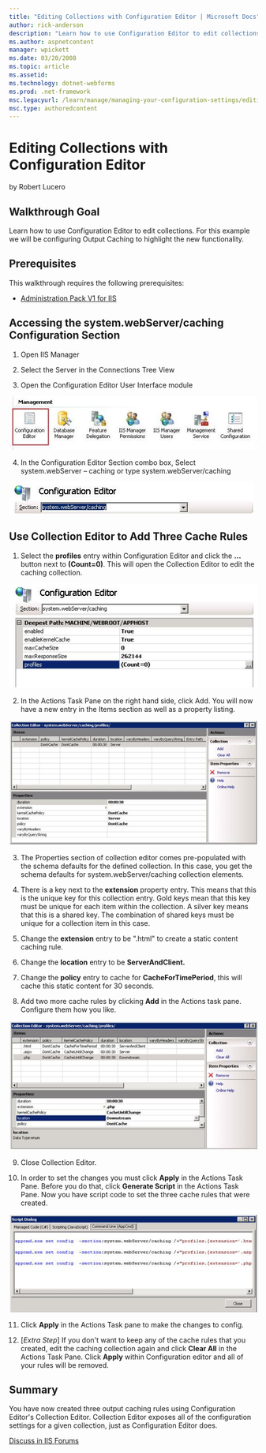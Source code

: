 ```yaml
---
title: "Editing Collections with Configuration Editor | Microsoft Docs"
author: rick-anderson
description: "Learn how to use Configuration Editor to edit collections. For this example we will be configuring Output Caching to highlight the new functionality. Prerequ..."
ms.author: aspnetcontent
manager: wpickett
ms.date: 03/20/2008
ms.topic: article
ms.assetid: 
ms.technology: dotnet-webforms
ms.prod: .net-framework
msc.legacyurl: /learn/manage/managing-your-configuration-settings/editing-collections-with-configuration-editor
msc.type: authoredcontent
---
```

Editing Collections with Configuration Editor
====================
by Robert Lucero

## Walkthrough Goal

Learn how to use Configuration Editor to edit collections. For this example we will be configuring Output Caching to highlight the new functionality.

## Prerequisites

This walkthrough requires the following prerequisites:

- [Administration Pack V1 for IIS](https://learn.iis.net/page.aspx/415/install-the-administration-pack/ "Install Administration Pack")

## Accessing the system.webServer/caching Configuration Section

1. Open IIS Manager

2. Select the Server in the Connections Tree View

3. Open the Configuration Editor User Interface module

[![](editing-collections-with-configuration-editor/_static/image2.jpg)](editing-collections-with-configuration-editor/_static/image1.jpg)


4. In the Configuration Editor Section combo box, Select system.webServer – caching or type system.webServer/caching

[![](editing-collections-with-configuration-editor/_static/image6.jpg)](editing-collections-with-configuration-editor/_static/image5.jpg)

## Use Collection Editor to Add Three Cache Rules

1. Select the **profiles** entry within Configuration Editor and click the **…** button next to **(Count=0)**. This will open the Collection Editor to edit the caching collection.

[![](editing-collections-with-configuration-editor/_static/image8.jpg)](editing-collections-with-configuration-editor/_static/image7.jpg)

2. In the Actions Task Pane on the right hand side, click Add. You will now have a new entry in the Items section as well as a property listing.

[![](editing-collections-with-configuration-editor/_static/image10.jpg)](editing-collections-with-configuration-editor/_static/image9.jpg)

3. The Properties section of collection editor comes pre-populated with the schema defaults for the defined collection. In this case, you get the schema defaults for system.webServer/caching collection elements.

4. There is a key next to the **extension** property entry. This means that this is the unique key for this collection entry. Gold keys mean that this key must be unique for each item within the collection. A silver key means that this is a shared key. The combination of shared keys must be unique for a collection item in this case.

5. Change the **extension** entry to be ".html" to create a static content caching rule.

6. Change the **location** entry to be **ServerAndClient.**

7. Change the **policy** entry to cache for **CacheForTimePeriod**, this will cache this static content for 30 seconds.

8. Add two more cache rules by clicking **Add** in the Actions task pane. Configure them how you like.

[![](editing-collections-with-configuration-editor/_static/image12.jpg)](editing-collections-with-configuration-editor/_static/image11.jpg)

9. Close Collection Editor.

10. In order to set the changes you must click **Apply** in the Actions Task Pane. Before you do that, click **Generate Script** in the Actions Task Pane. Now you have script code to set the three cache rules that were created.

[![](editing-collections-with-configuration-editor/_static/image14.jpg)](editing-collections-with-configuration-editor/_static/image13.jpg)

11. Click **Apply** in the Actions Task pane to make the changes to config.

12. [*Extra Step*] If you don't want to keep any of the cache rules that you created, edit the caching collection again and click **Clear All** in the Actions Task Pane. Click **Apply** within Configuration editor and all of your rules will be removed.

## Summary

You have now created three output caching rules using Configuration Editor's Collection Editor. Collection Editor exposes all of the configuration settings for a given collection, just as Configuration Editor does.
  
  
[Discuss in IIS Forums](https://forums.iis.net/1149.aspx)